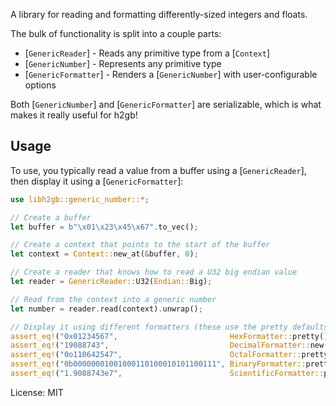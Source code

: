 A library for reading and formatting differently-sized integers and floats.

The bulk of functionality is split into a couple parts:

* [`GenericReader`] - Reads any primitive type from a [`Context`]
* [`GenericNumber`] - Represents any primitive type
* [`GenericFormatter`] - Renders a [`GenericNumber`] with user-configurable options

Both [`GenericNumber`] and [`GenericFormatter`] are serializable, which is
what makes it really useful for h2gb!

## Usage

To use, you typically read a value from a buffer using a [`GenericReader`],
then display it using a [`GenericFormatter`]:

```rust
use libh2gb::generic_number::*;

// Create a buffer
let buffer = b"\x01\x23\x45\x67".to_vec();

// Create a context that points to the start of the buffer
let context = Context::new_at(&buffer, 0);

// Create a reader that knows how to read a U32 big endian value
let reader = GenericReader::U32(Endian::Big);

// Read from the context into a generic number
let number = reader.read(context).unwrap();

// Display it using different formatters (these use the pretty defaults)
assert_eq!("0x01234567",                         HexFormatter::pretty().render(number).unwrap());
assert_eq!("19088743",                           DecimalFormatter::new().render(number).unwrap());
assert_eq!("0o110642547",                        OctalFormatter::pretty().render(number).unwrap());
assert_eq!("0b00000001001000110100010101100111", BinaryFormatter::pretty().render(number).unwrap());
assert_eq!("1.9088743e7",                        ScientificFormatter::pretty().render(number).unwrap());
```

License: MIT
